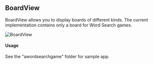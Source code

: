 BoardView
-------------

BoardView allows you to display boards of different kinds. The current implementation contains only a board for Word Search games.

![BoardView](http://i.imgur.com/RIlRPzi.png)

#### Usage

See the "awordsearchgame" folder for sample app.
